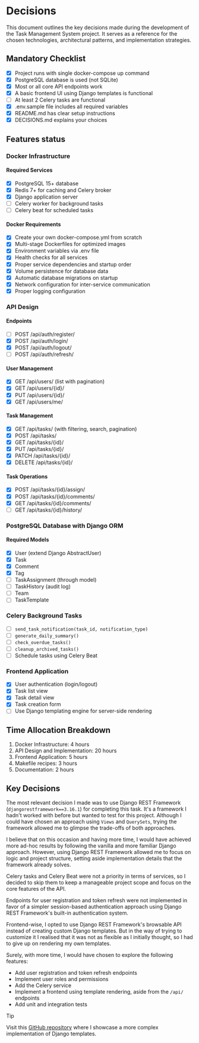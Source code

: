 # Decisions

This document outlines the key decisions made during the development of the Task Management System project. It serves as a reference for the chosen technologies, architectural patterns, and implementation strategies.

## Mandatory Checklist

- [x] Project runs with single  docker-compose up  command
- [x] PostgreSQL database is used (not SQLite)
- [x] Most or all core API endpoints work
- [x] A basic frontend UI using Django templates is functional
- [ ] At least 2 Celery tasks are functional
- [x] .env.sample file includes all required variables
- [x] README.md has clear setup instructions
- [x] DECISIONS.md explains your choices

## Features status

### Docker Infrastructure

#### Required Services

- [x] PostgreSQL 15+ database
- [x] Redis 7+ for caching and Celery broker
- [x] Django application server
- [ ] Celery worker for background tasks
- [ ] Celery beat for scheduled tasks

#### Docker Requirements

- [x] Create your own  docker-compose.yml  from scratch
- [x] Multi-stage Dockerfiles for optimized images
- [x] Environment variables via  .env  file
- [x] Health checks for all services
- [x] Proper service dependencies and startup order
- [x] Volume persistence for database data
- [x] Automatic database migrations on startup
- [x] Network configuration for inter-service communication
- [x] Proper logging configuration

### API Design

#### Endpoints

- [ ] POST /api/auth/register/
- [x] POST /api/auth/login/
- [x] POST /api/auth/logout/
- [ ] POST /api/auth/refresh/

#### User Management

- [x] GET /api/users/  (list with pagination)
- [x] GET /api/users/{id}/
- [x] PUT /api/users/{id}/
- [x] GET /api/users/me/

#### Task Management

- [x] GET /api/tasks/  (with filtering, search, pagination)
- [x] POST /api/tasks/
- [x] GET /api/tasks/{id}/
- [x] PUT /api/tasks/{id}/
- [x] PATCH /api/tasks/{id}/
- [x] DELETE /api/tasks/{id}/

#### Task Operations

- [x] POST /api/tasks/{id}/assign/
- [x] POST /api/tasks/{id}/comments/
- [x] GET /api/tasks/{id}/comments/
- [ ] GET /api/tasks/{id}/history/

### PostgreSQL Database with Django ORM

#### Required Models

- [x] User (extend Django AbstractUser)
- [x] Task
- [x] Comment
- [x] Tag
- [ ] TaskAssignment (through model)
- [ ] TaskHistory (audit log)
- [ ] Team
- [ ] TaskTemplate

### Celery Background Tasks

- [ ] `send_task_notification(task_id, notification_type)`
- [ ] `generate_daily_summary()`
- [ ] `check_overdue_tasks()`
- [ ] `cleanup_archived_tasks()`
- [ ] Schedule tasks using Celery Beat

### Frontend Application

- [x] User authentication (login/logout)
- [x] Task list view
- [x] Task detail view
- [x] Task creation form
- [ ] Use Django templating engine for server-side rendering

## Time Allocation Breakdown

1. Docker Infrastructure: 4 hours
2. API Design and Implementation: 20 hours
3. Frontend Application: 5 hours
4. Makefile recipes: 3 hours
5. Documentation: 2 hours

## Key Decisions

The most relevant decision I made was to use Django REST Framework (`djangorestframework==3.16.1`) for completing this task. It's a framework I hadn't worked with before but wanted to test for this project. Although I could have chosen an approach using `Views` and `QuerySets`, trying the framework allowed me to glimpse the trade-offs of both approaches.

I believe that on this occasion and having more time, I would have achieved more ad-hoc results by following the vanilla and more familiar Django approach. However, using Django REST Framework allowed me to focus on logic and project structure, setting aside implementation details that the framework already solves.

Celery tasks and Celery Beat were not a priority in terms of services, so I decided to skip them to keep a manageable project scope and focus on the core features of the API.

Endpoints for user registration and token refresh were not implemented in favor of a simpler session-based authentication approach using Django REST Framework's built-in authentication system.

Frontend-wise, I opted to use Django REST Framework's browsable API instead of creating custom Django templates. But in the way of trying to customize it I realised that it was not as flexible as I initially thought, so I had to give up on rendering my own templates.

Surely, with more time, I would have chosen to explore the following features:
- Add user registration and token refresh endpoints
- Implement user roles and permissions
- Add the Celery service
- Implement a frontend using template rendering, aside from the `/api/` endpoints
- Add unit and integration tests


> [!TIP]
> Visit this [GitHub repository](https://github.com/fanchymarin/invoice-management-system/) where I showcase a more complex implementation of Django templates.